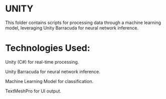 # UNITY
This folder contains scripts for processing data through a machine learning model, leveraging Unity Barracuda for neural network inference.

# Technologies Used:
Unity (C#) for real-time processing.

Unity Barracuda for neural network inference.

Machine Learning Model for classification.

TextMeshPro for UI output.

